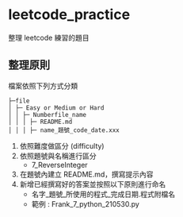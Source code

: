 # leetcode_practice
整理 leetcode 練習的題目


## 整理原則
檔案依照下列方式分類
```
├─file    
│ ├─ Easy or Medium or Hard
│ │ ├─ Numberfile_name
│ │ │ ├─ README.md
│ │ │ ├─ name_題號_code_date.xxx
```
1. 依照難度做區分 (difficulty)
2. 依照題號與名稱進行區分
   - 7_ReverseInteger
4. 在題號內建立 README.md，撰寫提示內容
5. 新增已經撰寫好的答案並按照以下原則進行命名
   - 名字_題號_所使用的程式_完成日期.程式附檔名
   - 範例 : Frank_7_python_210530.py
   
